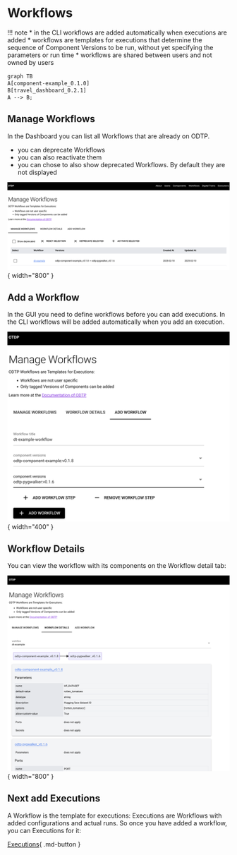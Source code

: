 # Workflows

!!! note
    * in the CLI workflows are added automatically when executions are added
    * workflows are templates for executions that determine the sequence of Component Versions to be run, without yet specifying the parameters or run time
    * workflows are shared between users and not owned by users


``` mermaid
graph TB
A[component-example_0.1.0]
B[travel_dashboard_0.2.1]
A --> B;
```

## Manage Workflows

In the Dashboard you can list all Workflows that are already on ODTP.

* you can deprecate Workflows
* you can also reactivate them
* you can chose to also show deprecated Workflows. By default they are not displayed

![Manage Workflows](../static/tutorials/workflows/manage-workflows.png){ width="800" }

## Add a Workflow

In the GUI you need to define workflows before you can add executions. In the CLI workflows will be added automatically when you add an execution.

![Add new workflows](../static/tutorials/workflows/add-workflow.png){ width="400" }

## Workflow Details

You can view the workflow with its components on the Workflow detail tab:

![Workflow Details](../static/tutorials/workflows/workflow-details.png){ width="800" }

## Next add Executions

A Workflow is the template for executions: Executions are Workflows with added configurations and actual runs. So once you have added a workflow, you can Executions for it:

[Executions](executions.md){ .md-button }
